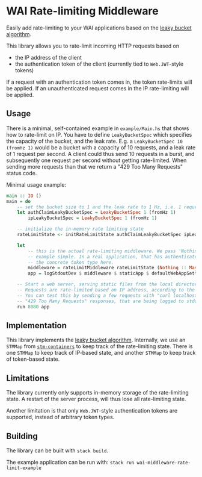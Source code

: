 # WAI Rate-limiting Middleware

Easily add rate-limiting to your WAI applications based on the
[leaky bucket algorithm](https://en.wikipedia.org/wiki/Leaky_bucket).

This library allows you to rate-limit incoming HTTP requests based on
- the IP address of the client
- the authentication token of the client (currently tied to `Web.JWT`-style tokens)

If a request with an authentication token comes in, the token rate-limits will be applied. If an unauthenticated request comes in the IP rate-limiting will be applied.

## Usage

There is a minimal, self-contained example in `example/Main.hs` that shows how to rate-limit on IP.
You have to define `LeakyBucketSpec` which specifies the capacity of the bucket, and the leak rate.
E.g. a `LeakyBucketSpec 10 (fromHz 1)` would be a bucket with a capacity of 10 requests, and a leak rate of 1 request per second. A client could thus send 10 requests in a burst, and subsequently one request per second without getting rate-limited.
When sending more requests than that we return a "429 Too Many Requests" status code.

Minimal usage example:

```haskell
main :: IO ()
main = do
    -- set the bucket size to 1 and the leak rate to 1 Hz, i.e. 1 request per second is allowed
    let authClaimLeakyBucketSpec = LeakyBucketSpec 1 (fromHz 1)
        ipLeakyBucketSpec = LeakyBucketSpec 1 (fromHz 1)

    -- initialize the in-memory rate limiting state
    rateLimitState <- initRateLimitState authClaimLeakyBucketSpec ipLeakyBucketSpec

    let
        -- this is the actual rate-limiting middleware. We pass 'Nothing' here to keep this
        -- example simple. In a real application, that has authenticated users, we would pass
        -- the concrete token type here.
        middleware = rateLimitMiddleware rateLimitState (Nothing :: Maybe (Int, Int))
        app = logStdoutDev $ middleware $ staticApp $ defaultWebAppSettings "."

    -- Start a web server, serving static files from the local directory.
    -- Requests are rate-limited based on IP address, according to the "ipLeakyBucketSpec" above.
    -- You can test this by sending a few requests with "curl localhost:8080" and noticing the
    -- "429 Too Many Requests" responses, that are being logged to stdout.
    run 8080 app
```

## Implementation

This library implements the [leaky bucket algorithm](https://en.wikipedia.org/wiki/Leaky_bucket).
Internally, we use an `STMMap` from [`stm-containers`](https://github.com/nikita-volkov/stm-containers) to keep track of the rate-limiting state.
There is one `STMMap` to keep track of IP-based state, and another `STMMap` to keep track of token-based state.


## Limitations

The library currently only supports in-memory storage of the rate-limiting state. A restart of the
server process, will thus lose all rate-limiting state.

Another limitation is that only `Web.JWT`-style authentication tokens are supported, instead of
arbitrary token types.

## Building

The library can be built with `stack build`.

The example application can be run with: `stack run wai-middleware-rate-limit-example`